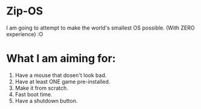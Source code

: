 # Zip-OS
I am going to attempt to make the world's smallest OS possible. (With ZERO experience) :O

# What I am aiming for:

1. Have a mouse that dosen't look bad.
2. Have at least ONE game pre-installed.
3. Make it from scratch.
4. Fast boot time.
5. Have a shutdown button.
